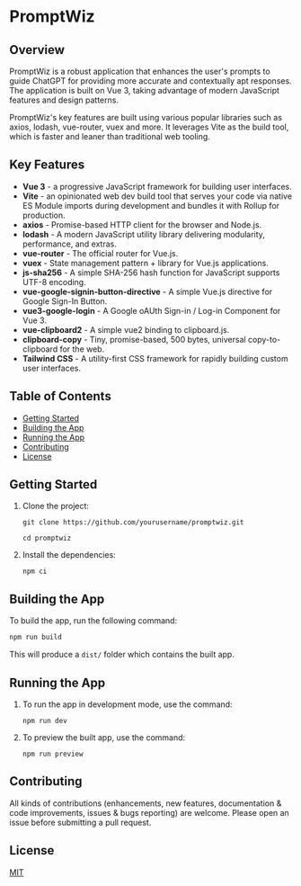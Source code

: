 # PromptWiz

## Overview

PromptWiz is a robust application that enhances the user's prompts to guide ChatGPT for providing more accurate and contextually apt responses. The application is built on Vue 3, taking advantage of modern JavaScript features and design patterns.

PromptWiz's key features are built using various popular libraries such as axios, lodash, vue-router, vuex and more. It leverages Vite as the build tool, which is faster and leaner than traditional web tooling.

## Key Features
- **Vue 3** - a progressive JavaScript framework for building user interfaces.
- **Vite** - an opinionated web dev build tool that serves your code via native ES Module imports during development and bundles it with Rollup for production.
- **axios** - Promise-based HTTP client for the browser and Node.js.
- **lodash** - A modern JavaScript utility library delivering modularity, performance, and extras.
- **vue-router** - The official router for Vue.js.
- **vuex** - State management pattern + library for Vue.js applications.
- **js-sha256** - A simple SHA-256 hash function for JavaScript supports UTF-8 encoding.
- **vue-google-signin-button-directive** - A simple Vue.js directive for Google Sign-In Button.
- **vue3-google-login** - A Google oAUth Sign-in / Log-in Component for Vue 3.
- **vue-clipboard2** - A simple vue2 binding to clipboard.js.
- **clipboard-copy** - Tiny, promise-based, 500 bytes, universal copy-to-clipboard for the web.
- **Tailwind CSS** - A utility-first CSS framework for rapidly building custom user interfaces.

## Table of Contents

- [Getting Started](#getting-started)
- [Building the App](#building-the-app)
- [Running the App](#running-the-app)
- [Contributing](#contributing)
- [License](#license)

## Getting Started

1. Clone the project:
    ```
    git clone https://github.com/yourusername/promptwiz.git

    cd promptwiz
    ```

2. Install the dependencies:
    ```
    npm ci
    ```

## Building the App
To build the app, run the following command:
```bash
npm run build
```

This will produce a `dist/` folder which contains the built app.

## Running the App
1. To run the app in development mode, use the command:
    ```
    npm run dev
    ```

2. To preview the built app, use the command:
    ```
    npm run preview
    ```

## Contributing

All kinds of contributions (enhancements, new features, documentation & code improvements, issues & bugs reporting) are welcome. Please open an issue before submitting a pull request.

## License

[MIT](https://opensource.org/licenses/MIT)

